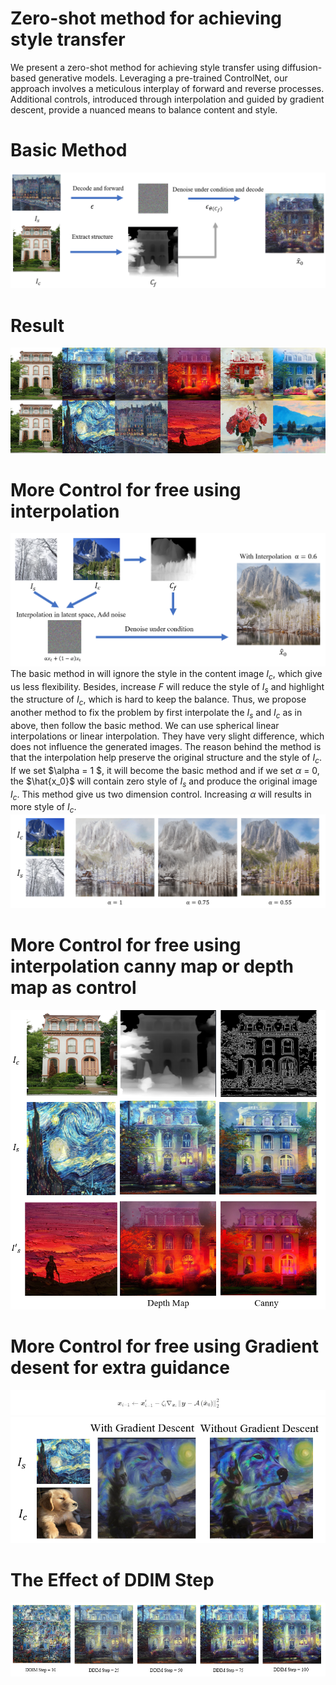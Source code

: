 #  Zero-shot method for achieving style transfer
We present a  zero-shot method for achieving style transfer using diffusion-based generative models.
     Leveraging a pre-trained ControlNet, our approach involves a meticulous interplay of forward and reverse processes.
     Additional controls, introduced through interpolation and guided by gradient descent, 
     provide a nuanced means to balance content and style.
# Basic Method 
![img](image/001.png)
# Result

![img](image/005.png)
# More Control for free using interpolation
![img](https://github.com/daiyixiang666/Styler-Transfer/blob/master/image/002.png)
The basic method in will ignore the style in the content image $I_c$, which give us less flexibility. Besides, 
increase $F$ will reduce the style of $I_s$ and highlight the structure of $I_c$, which is hard to keep the balance. Thus, we propose another
method to fix the problem by first interpolate the $I_s$ and $I_c$ as in above, then follow the basic method. We can use spherical linear interpolations
or linear interpolation. They have very slight difference, which does not influence the generated images.
The reason behind
the method is that the interpolation help preserve the original structure and the style of $I_c$. If we set $\alpha = 1 $, it will become the basic method 
and if we set $\alpha$ = 0, the $\hat{x_0}$ will contain zero style of $I_s$ and produce the original image $I_c$. This method give us two dimension control. Increasing $\alpha$ will results in 
more style of $I_c$.
![img](https://github.com/daiyixiang666/Styler-Transfer/blob/master/image/007.png)
# More Control for free using interpolation canny map or depth map as control

![img](image/003.png)
# More Control for free using Gradient desent for extra guidance
![img](image/009.png)
![img](https://github.com/daiyixiang666/Styler-Transfer/blob/master/image/008.png)
# The Effect of DDIM Step
![img](image/004.png)